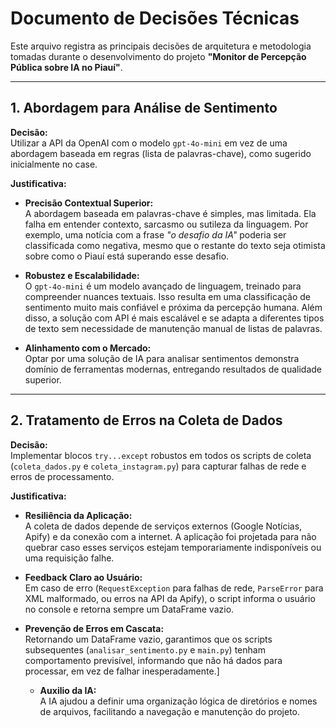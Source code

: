 # Documento de Decisões Técnicas

Este arquivo registra as principais decisões de arquitetura e metodologia tomadas durante o desenvolvimento do projeto **"Monitor de Percepção Pública sobre IA no Piauí"**.

---

## 1. Abordagem para Análise de Sentimento

**Decisão:**  
Utilizar a API da OpenAI com o modelo `gpt-4o-mini` em vez de uma abordagem baseada em regras (lista de palavras-chave), como sugerido inicialmente no case.

**Justificativa:**

- **Precisão Contextual Superior:**  
  A abordagem baseada em palavras-chave é simples, mas limitada. Ela falha em entender contexto, sarcasmo ou sutileza da linguagem. Por exemplo, uma notícia com a frase *"o desafio da IA"* poderia ser classificada como negativa, mesmo que o restante do texto seja otimista sobre como o Piauí está superando esse desafio.

- **Robustez e Escalabilidade:**  
  O `gpt-4o-mini` é um modelo avançado de linguagem, treinado para compreender nuances textuais. Isso resulta em uma classificação de sentimento muito mais confiável e próxima da percepção humana. Além disso, a solução com API é mais escalável e se adapta a diferentes tipos de texto sem necessidade de manutenção manual de listas de palavras.

- **Alinhamento com o Mercado:**  
  Optar por uma solução de IA para analisar sentimentos demonstra domínio de ferramentas modernas, entregando resultados de qualidade superior.

---

## 2. Tratamento de Erros na Coleta de Dados

**Decisão:**  
Implementar blocos `try...except` robustos em todos os scripts de coleta (`coleta_dados.py` e `coleta_instagram.py`) para capturar falhas de rede e erros de processamento.

**Justificativa:**

- **Resiliência da Aplicação:**  
  A coleta de dados depende de serviços externos (Google Notícias, Apify) e da conexão com a internet. A aplicação foi projetada para não quebrar caso esses serviços estejam temporariamente indisponíveis ou uma requisição falhe.

- **Feedback Claro ao Usuário:**  
  Em caso de erro (`RequestException` para falhas de rede, `ParseError` para XML malformado, ou erros na API da Apify), o script informa o usuário no console e retorna sempre um DataFrame vazio.

- **Prevenção de Erros em Cascata:**  
  Retornando um DataFrame vazio, garantimos que os scripts subsequentes (`analisar_sentimento.py` e `main.py`) tenham comportamento previsível, informando que não há dados para processar, em vez de falhar inesperadamente.]
  - **Auxilio da IA:**  
 A IA ajudou a definir uma organização lógica de diretórios e nomes de arquivos, facilitando a navegação e manutenção do projeto.

